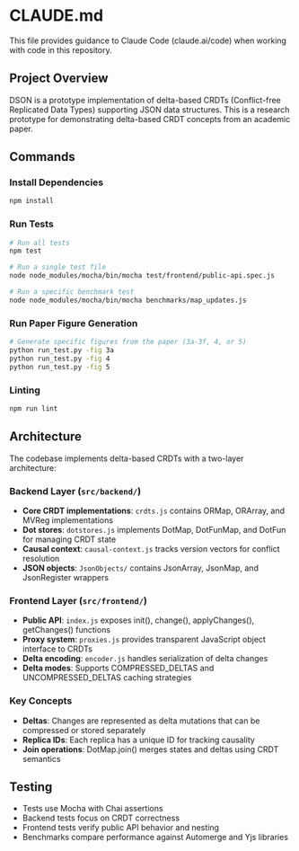 # CLAUDE.md

This file provides guidance to Claude Code (claude.ai/code) when working with code in this repository.

## Project Overview

DSON is a prototype implementation of delta-based CRDTs (Conflict-free Replicated Data Types) supporting JSON data structures. This is a research prototype for demonstrating delta-based CRDT concepts from an academic paper.

## Commands

### Install Dependencies
```bash
npm install
```

### Run Tests
```bash
# Run all tests
npm test

# Run a single test file
node node_modules/mocha/bin/mocha test/frontend/public-api.spec.js

# Run a specific benchmark test
node node_modules/mocha/bin/mocha benchmarks/map_updates.js
```

### Run Paper Figure Generation
```bash
# Generate specific figures from the paper (3a-3f, 4, or 5)
python run_test.py -fig 3a
python run_test.py -fig 4
python run_test.py -fig 5
```

### Linting
```bash
npm run lint
```

## Architecture

The codebase implements delta-based CRDTs with a two-layer architecture:

### Backend Layer (`src/backend/`)
- **Core CRDT implementations**: `crdts.js` contains ORMap, ORArray, and MVReg implementations
- **Dot stores**: `dotstores.js` implements DotMap, DotFunMap, and DotFun for managing CRDT state
- **Causal context**: `causal-context.js` tracks version vectors for conflict resolution
- **JSON objects**: `JsonObjects/` contains JsonArray, JsonMap, and JsonRegister wrappers

### Frontend Layer (`src/frontend/`)
- **Public API**: `index.js` exposes init(), change(), applyChanges(), getChanges() functions
- **Proxy system**: `proxies.js` provides transparent JavaScript object interface to CRDTs
- **Delta encoding**: `encoder.js` handles serialization of delta changes
- **Delta modes**: Supports COMPRESSED_DELTAS and UNCOMPRESSED_DELTAS caching strategies

### Key Concepts
- **Deltas**: Changes are represented as delta mutations that can be compressed or stored separately
- **Replica IDs**: Each replica has a unique ID for tracking causality
- **Join operations**: DotMap.join() merges states and deltas using CRDT semantics

## Testing
- Tests use Mocha with Chai assertions
- Backend tests focus on CRDT correctness
- Frontend tests verify public API behavior and nesting
- Benchmarks compare performance against Automerge and Yjs libraries